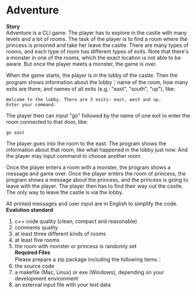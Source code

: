 # Adventure
**Story**  
Adventure is a CLI game. The player has to explore in the castle with many levels and a lot of rooms. The task of the player is to find a room where the princess is prisoned and take her leave the castle. There are many types of rooms, and each type of room has different types of exits. Note that there's a monster in one of the rooms, which the exact location is not able to be aware. But once the player meets a monster, the game is over.

When the game starts, the player is in the lobby of the castle. Then the program shows information about the lobby：name of the room, how many exits are there, and names of all exits (e.g.: "east", "south", "up"), like:  
```
Welcome to the lobby. There are 3 exits: east, west and up.
Enter your command:
```
The player then can input "go" followed by the name of one exit to enter the room connected to that door, like:  
```
go east
```
The player goes into the room to the east. The program shows the information about that room, like what happened in the lobby just now. And the player may input command to choose another room.

Once the player enters a room with a monster, the program shows a message and game over. Once the player enters the room of princess, the program shows a message about the princess, and the princess is going to leave with the player. The player then has to find their way out the castle. The only way to leave the castle is via the lobby.

All printed messages and user input are in English to simplify the code.  
**Evalution standard**  
1. c++ code quality (clean, compact and reasonable)
2. comments quality
3. at least three different kinds of rooms
4. at least five rooms
5. the room with monster or princess is randomly set  
**Required Files**  
Please prepare a zip package including the following items：
1. the source code
2. a makefile (Mac, Linux) or exe (Windows), depending on your development environment
3. an external input file with your test data